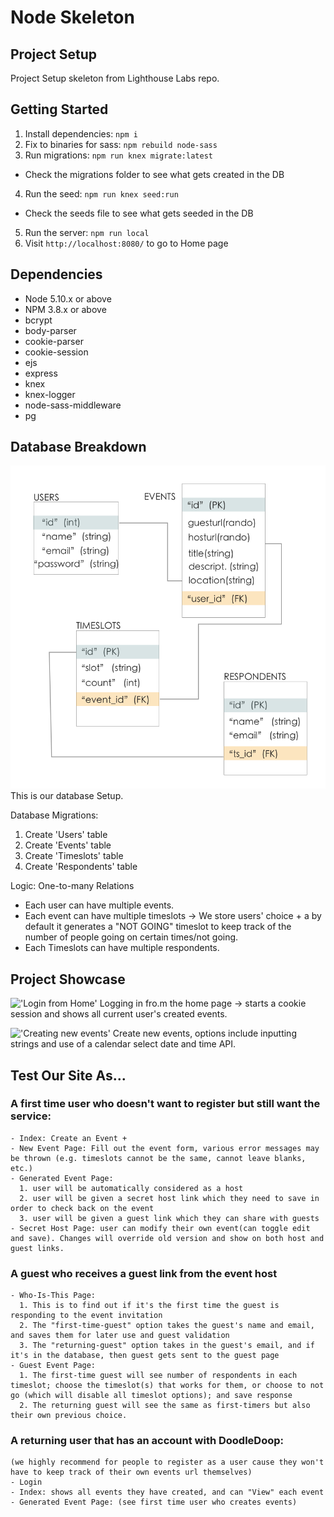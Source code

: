 # Node Skeleton

## Project Setup

Project Setup skeleton from Lighthouse Labs repo.

## Getting Started

1. Install dependencies: `npm i`
2. Fix to binaries for sass: `npm rebuild node-sass`
3. Run migrations: `npm run knex migrate:latest`
  - Check the migrations folder to see what gets created in the DB
4. Run the seed: `npm run knex seed:run`
  - Check the seeds file to see what gets seeded in the DB
5. Run the server: `npm run local`
6. Visit `http://localhost:8080/` to go to Home page

## Dependencies

- Node 5.10.x or above
- NPM 3.8.x or above
- bcrypt
- body-parser
- cookie-parser
- cookie-session
- ejs
- express
- knex
- knex-logger
- node-sass-middleware
- pg

## Database Breakdown
!['our database setup'](https://github.com/Maskedspade/DoodleDoop/blob/master/docs/data-structure.png)
This is our database Setup.

Database Migrations:
1. Create 'Users' table
2. Create 'Events' table 
3. Create 'Timeslots' table
4. Create 'Respondents' table

Logic: One-to-many Relations
  - Each user can have multiple events.
  - Each event can have multiple timeslots -> We store users' choice + a by default it generates a "NOT GOING" timeslot to keep track of the number of people going on certain times/not going.
  - Each Timeslots can have multiple respondents.

## Project Showcase

!['Login from Home'](https://github.com/Maskedspade/DoodleDoop/blob/master/docs/Login'.gif)
Logging in fro.m the home page -> starts a cookie session and shows all current user's created events.

!['Creating new events'](https://github.com/Maskedspade/DoodleDoop/blob/master/docs/create-new-event.gif)
Create new events, options include inputting strings and use of a calendar select date and time API.

## Test Our Site As...

  ### A first time user who doesn't want to register but still want the service: 
    - Index: Create an Event + 
    - New Event Page: Fill out the event form, various error messages may be thrown (e.g. timeslots cannot be the same, cannot leave blanks, etc.)
    - Generated Event Page: 
      1. user will be automatically considered as a host
      2. user will be given a secret host link which they need to save in order to check back on the event
      3. user will be given a guest link which they can share with guests
    - Secret Host Page: user can modify their own event(can toggle edit and save). Changes will override old version and show on both host and guest links.

  ### A guest who receives a guest link from the event host
    - Who-Is-This Page: 
      1. This is to find out if it's the first time the guest is responding to the event invitation
      2. The "first-time-guest" option takes the guest's name and email, and saves them for later use and guest validation
      3. The "returning-guest" option takes in the guest's email, and if it's in the database, then guest gets sent to the guest page
    - Guest Event Page: 
      1. The first-time guest will see number of respondents in each timeslot; choose the timeslot(s) that works for them, or choose to not go (which will disable all timeslot options); and save response
      2. The returning guest will see the same as first-timers but also their own previous choice.

  ### A returning user that has an account with DoodleDoop: 
    (we highly recommend for people to register as a user cause they won't have to keep track of their own events url themselves)
    - Login
    - Index: shows all events they have created, and can "View" each event
    - Generated Event Page: (see first time user who creates events)





